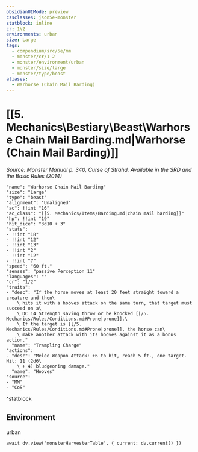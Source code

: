 ```yaml
---
obsidianUIMode: preview
cssclasses: json5e-monster
statblock: inline
cr: 1\2
environments: urban
size: Large
tags:
  - compendium/src/5e/mm
  - monster/cr/1-2
  - monster/environment/urban
  - monster/size/large
  - monster/type/beast
aliases:
  - Warhorse (Chain Mail Barding)
---
```

# [[5. Mechanics\Bestiary\Beast\Warhorse Chain Mail Barding.md|Warhorse (Chain Mail Barding)]]
*Source: Monster Manual p. 340, Curse of Strahd. Available in the <span title='Systems Reference Document (5.1)'>SRD</span> and the Basic Rules (2014)*

```statblock
"name": "Warhorse Chain Mail Barding"
"size": "Large"
"type": "beast"
"alignment": "Unaligned"
"ac": !!int "16"
"ac_class": "[[5. Mechanics/Items/Barding.md|chain mail barding]]"
"hp": !!int "19"
"hit_dice": "3d10 + 3"
"stats":
- !!int "18"
- !!int "12"
- !!int "13"
- !!int "2"
- !!int "12"
- !!int "7"
"speed": "60 ft."
"senses": "passive Perception 11"
"languages": ""
"cr": "1/2"
"traits":
- "desc": "If the horse moves at least 20 feet straight toward a creature and then\
    \ hits it with a hooves attack on the same turn, that target must succeed on a\
    \ DC 14 Strength saving throw or be knocked [[/5. Mechanics/Rules/Conditions.md#Prone|prone]].\
    \ If the target is [[/5. Mechanics/Rules/Conditions.md#Prone|prone]], the horse can\
    \ make another attack with its hooves against it as a bonus action."
  "name": "Trampling Charge"
"actions":
- "desc": "Melee Weapon Attack: +6 to hit, reach 5 ft., one target. Hit: 11 (2d6\
    \ + 4) bludgeoning damage."
  "name": "Hooves"
"source":
- "MM"
- "CoS"
```
^statblock

## Environment

urban

```dataviewjs
await dv.view('monsterHarvesterTable', { current: dv.current() })
```

